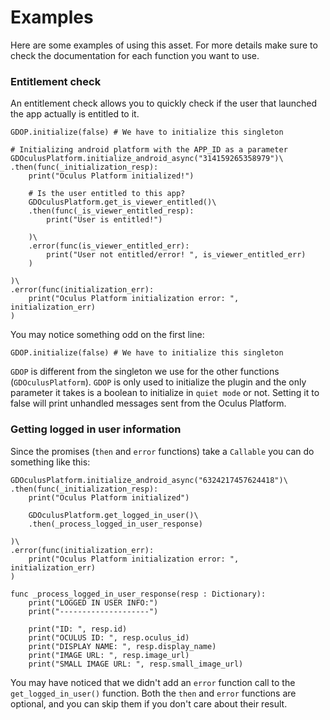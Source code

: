 # Examples
Here are some examples of using this asset. For more details make sure to check the documentation for each function you want to use.

### Entitlement check
An entitlement check allows you to quickly check if the user that launched the app actually is entitled to it.
```
GDOP.initialize(false) # We have to initialize this singleton

# Initializing android platform with the APP_ID as a parameter
GDOculusPlatform.initialize_android_async("314159265358979")\
.then(func(_initialization_resp):
    print("Oculus Platform initialized!")
    
    # Is the user entitled to this app?
    GDOculusPlatform.get_is_viewer_entitled()\
    .then(func(_is_viewer_entitled_resp):
        print("User is entitled!")
        
    )\
    .error(func(is_viewer_entitled_err):
        print("User not entitled/error! ", is_viewer_entitled_err)
    )
    
)\
.error(func(initialization_err):
    print("Oculus Platform initialization error: ", initialization_err)
)
```

You may notice something odd on the first line:
```
GDOP.initialize(false) # We have to initialize this singleton
```

`GDOP` is different from the singleton we use for the other functions (`GDOculusPlatform`). `GDOP` is only used to initialize the plugin and the only parameter it takes is a boolean to initialize in `quiet mode` or not. Setting it to false will print unhandled messages sent from the Oculus Platform.

### Getting logged in user information
Since the promises (`then` and `error` functions) take a `Callable` you can do something like this:
```
GDOculusPlatform.initialize_android_async("6324217457624418")\
.then(func(_initialization_resp):
    print("Oculus Platform initialized")
        
    GDOculusPlatform.get_logged_in_user()\
    .then(_process_logged_in_user_response)
    
)\
.error(func(initialization_err):
    print("Oculus Platform initialization error: ", initialization_err)
)

func _process_logged_in_user_response(resp : Dictionary):
    print("LOGGED IN USER INFO:")
    print("--------------------")

    print("ID: ", resp.id)
    print("OCULUS ID: ", resp.oculus_id)
    print("DISPLAY NAME: ", resp.display_name)
    print("IMAGE URL: ", resp.image_url)
    print("SMALL IMAGE URL: ", resp.small_image_url)
```

You may have noticed that we didn't add an `error` function call to the `get_logged_in_user()` function. Both the `then` and `error` functions are optional, and you can skip them if you don't care about their result.